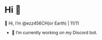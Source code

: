 <h1>Hi 👋</h1>
👋 Hi, I’m @ezz456CH(or Earth) | 11/11



- 🔭 I’m currently working on my Discord bot.

<!---
ezz456CH/ezz456CH is a ✨ special ✨ repository because its `README.md` (this file) appears on your GitHub profile.
You can click the Preview link to take a look at your changes.
--->
